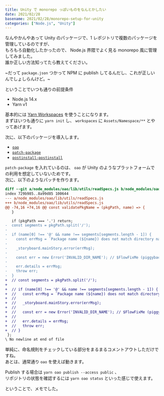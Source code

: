 ```yaml
---
title: Unity で monorepo っぽいものをなんとかしたい
date: 2021/02/28
basename: 2021/02/28/monorepo-setup-for-unity
categories: ["Node.js", "Unity"]
---
```


なんやかんやあって Unity のパッケージで、1 レポジトリで複数のパッケージを管理しているのですが、  
もろもろ自動化したかったので、 Node.js 界隈でよく見る monorepo 風に管理してみました。  
誰か正しい方法知ってたら教えてください。

~だって `package.json` つかって NPM に publish してるんだし、これが正しいんでしょしらんけど。~

ということでいつも通りの前提条件

- Node.js 14.x
- Yarn v1

基本的には [Yarn Workspaces](https://classic.yarnpkg.com/en/docs/workspaces/) を使うことになります。  
まずはいつも通りに `yarn init` し、 `workspaces` に `Assets/Namespace/**` とやってあげます。

次に、以下のパッケージを導入します。

- [`oao`](https://classic.yarnpkg.com/en/package/oao)
- [`patch-package`](https://classic.yarnpkg.com/en/package/patch-package)
- [`postinstall-postinstall`](https://classic.yarnpkg.com/en/package/postinstall-postinstall)

`patch-package` を入れているのは、 `oao` が Unity のようなプラットフォームでの利用を想定していないためです。  
次に、以下のようなパッチを作ります。

```diff
diff --git a/node_modules/oao/lib/utils/readSpecs.js b/node_modules/oao/lib/utils/readSpecs.js
index 729b985..8a99d85 100644
--- a/node_modules/oao/lib/utils/readSpecs.js
+++ b/node_modules/oao/lib/utils/readSpecs.js
@@ -74,16 +74,16 @@ const validatePkgName = (pkgPath, name) => {
   }

   if (pkgPath === '.') return;
-  const segments = pkgPath.split('/');
-
-  if (name[0] !== '@' && name !== segments[segments.length - 1]) {
-    const errMsg = `Package name (${name}) does not match directory name ${pkgPath}`;
-
-    _storyboard.mainStory.error(errMsg);
-
-    const err = new Error('INVALID_DIR_NAME'); // $FlowFixMe (piggyback on exception)
-
-    err.details = errMsg;
-    throw err;
-  }
+  // const segments = pkgPath.split('/');
+
+  // if (name[0] !== '@' && name !== segments[segments.length - 1]) {
+  //   const errMsg = `Package name (${name}) does not match directory name ${pkgPath}`;
+  //
+  //   _storyboard.mainStory.error(errMsg);
+  //
+  //   const err = new Error('INVALID_DIR_NAME'); // $FlowFixMe (piggyback on exception)
+  //
+  //   err.details = errMsg;
+  //   throw err;
+  // }
 };
\ No newline at end of file
```

単純に、命名規則をチェックしている部分をまるまるコメントアウトしただけですね。  
あとは、通常通り `oao` を使えば動きます。

Publish する場合は `yarn oao publish --access public` 、  
リポジトリの状態を確認するには `yarn oao status` といった感じで使えます。

ということで、メモでした。
